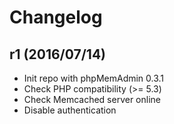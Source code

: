 # Changelog

## r1 (2016/07/14)

* Init repo with phpMemAdmin 0.3.1
* Check PHP compatibility (>= 5.3)
* Check Memcached server online
* Disable authentication
